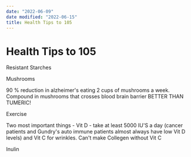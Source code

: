 ```yaml
---
date: "2022-06-09"
date modified: "2022-06-15"
title: Health Tips to 105
---
```


# Health Tips to 105
Resistant Starches

Mushrooms

90 % reduction in alzheimer's eating 2 cups of mushrooms a week. Compound in mushrooms that crosses blood brain barrier BETTER THAN TUMERIC!

Exercise

Two most important things - Vit D - take at least 5000 IU'S a day (cancer patients and Gundry's auto immune patients almost always have low Vit D levels) and Vit C for wrinkles. Can't make Collegen without Vit C

Inulin

